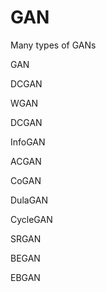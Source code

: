 # GAN
Many types of GANs 

GAN

DCGAN

WGAN

DCGAN

InfoGAN

ACGAN

CoGAN

DulaGAN

CycleGAN

SRGAN

BEGAN

EBGAN
